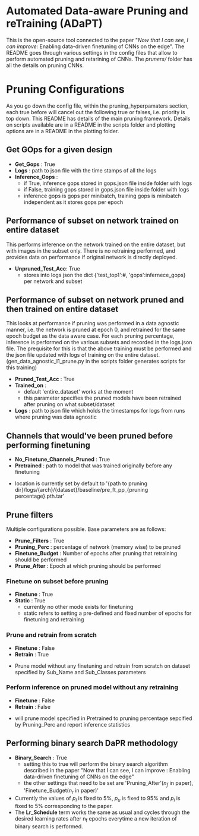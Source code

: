 **A**utomated **D**ata-aware **P**runing and re**T**raining (**ADaPT**)
=======================================================================
This is the open-source tool connected to the paper "*Now that I can see, I can improve:* Enabling data-driven finetuning of CNNs on the edge".
The README goes through various settings in the config files that allow to perform automated pruning and retarining of CNNs.
The *pruners/* folder has all the details on pruning CNNs.

# Pruning Configurations 
As you go down the config file, within the pruning_hyperpamaters section, each true before will cancel out the following true or falses, i.e. priority is top down.
This README has details of the main pruning framework. Details on scripts available are in a README in the scripts folder and plotting options are in a README in the plotting folder. 

## Get GOps for a given design
- **Get\_Gops** : True
- **Logs** : path to json file with the time stamps of all the logs  
- **Inference\_Gops** : 
    * if True, inference gops stored in gops.json file inside folder with logs 
    * if False, training gops stored in gops.json file inside folder with logs
    * inference gops is gops per minibatch, training gops is minibatch independent as it stores gops per epoch

## Performance of subset on network trained on entire dataset
This performs inference on the network trained on the entire dataset, but with images in the subset only.
There is no retraining performed, and provides data on performance if original network is directly deployed.
- **Unpruned\_Test\_Acc**: True
    * stores into logs json the dict {'test_top1':#, 'gops':infernece\_gops} per network and subset

## Performance of subset on network pruned and then trained on entire dataset 
This looks at performance if pruning was performed in a data agnostic manner, i.e. the network is pruned at epoch 0, 
and retrained for the same epoch budget as the data aware case. 
For each pruning percentage, inference is performed on the various subsets and recorded in the logs.json file. 
The prequisite for this is that the above training must be performed and the json file updated with logs of training 
on the entire dataset. (gen_data_agnostic_l1_prune.py in the scripts folder generates scripts for this training) 
- **Pruned\_Test\_Acc** : True
- **Trained\_on** : 
    * default 'entire\_dataset' works at the moment 
    * this parameter specifies the pruned models have been retrained after pruning on what subset/dataset
- **Logs** : path to json file which holds the timestamps for logs from runs where pruning was data agnostic 

## Channels that would've been pruned before performing finetuning
- **No_Finetune_Channels_Pruned** : True
- **Pretrained** : path to model that was trained originally before any finetuning

* location is currently set by default to '{path to pruning dir}/logs/{arch}/{dataset}/baseline/pre\_ft\_pp\_{pruning percentage}.pth.tar'

## Prune filters 
Multiple configurations possible. Base parameters are as follows: 
- **Prune_Filters** : True
- **Pruning_Perc** : percentage of network (memory wise) to be pruned
- **Finetune_Budget** : Number of epochs after pruning that retraining should be performed 
- **Prune_After** : Epoch at which pruning should be performed 
### Finetune on subset before pruning
- **Finetune** : True 
- **Static** : True 
    * currently no other mode exists for finetuning
    * static refers to setting a pre-defined and fixed number of epochs for finetuning and retraining
### Prune and retrain from scratch
- **Finetune** : False
- **Retrain** : True
* Prune model without any finetuning and retrain from scratch on dataset specified by Sub_Name and Sub_Classes parameters
### Perform inference on pruned model without any retraining
- **Finetune** : False
- **Retrain** : False
* will prune model specified in Pretrained to pruning percentage sepcified by Pruning_Perc and report inference statistics 

## Performing binary search DaPR methodology 
- **Binary_Search** : True
    * setting this to true will perform the binary search algorithm described in the paper "Now that I can see, I can improve : Enabling data-driven finetuning of CNNs on the edge"
    * the other settings that need to be set are 'Pruning_After'(*n<sub>f</sub>* in paper), 'Finetune_Budget(*n<sub>r</sub>* in paper)'
- Currently the values of *p<sub>l</sub>* is fixed to 5%, *p<sub>u</sub>* is fixed to 95% and *p<sub>i</sub>* is fixed to 5% corresponding to the paper.
- The **Lr_Schedule** term works the same as usual and cycles through the desired learning rates after n<sub>f</sub> epochs everytime a new iteration of binary search is performed. 


